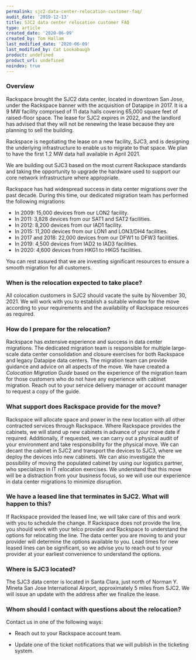 ```yaml
---
permalink: sjc2-data-center-relocation-customer-faq/
audit_date: '2019-12-13'
title: SJC2 data center relocation customer FAQ
type: article
created_date: '2020-06-09'
created_by: Tom Hallam
last_modified_date: '2020-06-09'
last_modified_by: Cat Lookabaugh
product: undefined
product_url: undefined
noindex: true
---
```


### Overview

Rackspace brought the SJC2 data center, located in downtown San Jose, under the
Rackspace banner with the acquisition of Datapipe in 2017. It is a 9 MW
facility comprised of 11 data halls covering 65,000 square feet of raised-floor
space.  The lease for SJC2 expires in 2022, and the landlord has advised that
they will not be renewing the lease because they are planning to sell the building.

Rackspace is negotiating the lease on a new facility, SJC3, and is designing the
underlying infrastructure to enable us to migrate to that space. We plan to have
the first 1.2 MW data hall available in April 2021.

We are building out SJC3 based on the most current Rackspace standards and taking
the opportunity to upgrade the hardware used to support our core network
infrastructure where appropriate.

Rackspace has had widespread success in data center migrations over the past
decade. During this time, our dedicated migration team has performed the following
migrations:

-   In 2009: 15,000 devices from our LON2 facility.
-   In 2011: 3,828 devices from our SAT1 and SAT2 facilities.
-   In 2012: 8,200 devices from our IAD1 facility.
-   In 2015: 11,200 devices from our LON1 and LON3/DH4 facilities.
-   In 2017 and 2018: 22,000 devices from our DFW1 to DFW3 facilities.
-   In 2019: 4,500 devices from IAD2 to IAD3 facilities.
-   In 2020: 4,600 devices from HKG1 to HKG5 facilities.

You can rest assured that we are investing significant resources to ensure a
smooth migration for all customers.

### When is the relocation expected to take place?

All colocation customers in SJC2 should vacate the suite by November 30, 2021.
We will work with you to establish a suitable window for the move according to
your requirements and the availability of Rackspace resources as required.

### How do I prepare for the relocation?

Rackspace has extensive experience and success in data center migrations. The
dedicated migration team is responsible for multiple large-scale data center
consolidation and closure exercises for both Rackspace and legacy Datapipe data
centers. The migration team can provide guidance and advice on all aspects of
the move. We have created a *Colocation Migration Guide* based on the experience
of the migration team for those customers who do not have any experience with
cabinet migration. Reach out to your service delivery manager or account manager
to request a copy of the guide.

### What support does Rackspace provide for the move?

Rackspace will allocate space and power in the new location with all other
contracted services through Rackspace. Where Rackspace provides the cabinets,
we will stand up new cabinets in advance of your move date if required.
Additionally, if requested, we can carry out a physical audit of your environment
and take responsibility for the physical move. We can decant the cabinet in SJC2
and transport the devices to SJC3, where we deploy the devices into new cabinets.
We can also investigate the possibility of moving the populated cabinet by using
our logistics partner, who specializes in IT relocation exercises. We understand
that this move will be a distraction from your business focus, so we will use our
experience in data center migrations to minimize disruption.

### We have a leased line that terminates in SJC2. What will happen to this?

If Rackspace provided the leased line, we will take care of this and work with
you to schedule the change. If Rackspace does not provide the line, you should
work with your telco provider and Rackspace to understand the options for
relocating the line. The data center you are moving to and your provider will
determine the options available to you. Lead times for new leased lines can be
significant, so we advise you to reach out to your provider at your earliest
convenience to understand the options.

### Where is SJC3 located?

The SJC3 data center is located in Santa Clara, just north of Norman Y. Mineta
San Jose International Airport, approximately 5 miles from SJC2. We will issue
an update with the address after we finalize the lease.

### Whom should I contact with questions about the relocation?

Contact us in one of the following ways:

- Reach out to your Rackspace account team.

- Update one of the ticket notifications that we will publish in the ticketing system.
